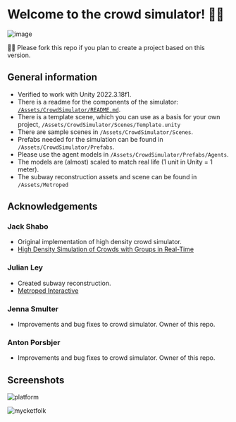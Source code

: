 # Welcome to the crowd simulator! 👩‍💻
![image](https://github.com/user-attachments/assets/92e9c724-d89c-44c6-af9f-71a534b34905)

👩‍💻 Please fork this repo if you plan to create a project based on this version.

## General information
- Verified to work with Unity 2022.3.18f1.
- There is a readme for the components of the simulator: [`/Assets/CrowdSimulator/README.md`](https://github.com/KTH-High-Density-Crowd-Simulator/Crowd-Simulator-and-Tbana-Reconstruction/blob/main/Crowd%20Simulator%20and%20Tbana%20Reconstruction/Assets/CrowdSimulator/README.md).
- There is a template scene, which you can use as a basis for your own project, `/Assets/CrowdSimulator/Scenes/Template.unity`
- There are sample scenes in `/Assets/CrowdSimulator/Scenes`.
- Prefabs needed for the simulation can be found in `/Assets/CrowdSimulator/Prefabs`.
- Please use the agent models in `/Assets/CrowdSimulator/Prefabs/Agents`.
- The models are (almost) scaled to match real life (1 unit in Unity = 1 meter).
- The subway reconstruction assets and scene can be found in `/Assets/Metroped`

## Acknowledgements
### Jack Shabo

- Original implementation of high density crowd simulator.
- [High Density Simulation of Crowds with Groups in Real-Time](https://urn.kb.se/resolve?urn=urn:nbn:se:kth:diva-210564)

### Julian Ley

- Created subway reconstruction.
- [Metroped Interactive](https://github.com/JulianLey/MetropedInteractive)

### Jenna Smulter
- Improvements and bug fixes to crowd simulator. Owner of this repo.

### Anton Porsbjer
- Improvements and bug fixes to crowd simulator. Owner of this repo.

## Screenshots

![platform](https://github.com/user-attachments/assets/cf310d79-30d5-4939-ba05-bc617972f3e2)

![mycketfolk](https://github.com/user-attachments/assets/3859463f-a448-4c07-9edd-70f2e520feff)

